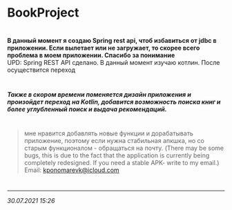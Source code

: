 # BookProject
#
**В данный момент я создаю Spring rest api, чтоб избавиться от jdbc в приложении.
Если вылетает или не загружает, то скорее всего проблема в моем приложении. 
Спасибо за понимание<br />**
UPD: Spring REST API сделано. В данный момент изучаю котлин. После осуществится переход
#
_**Также в скором времени поменяется дизайн приложения и произойдет переход на Kotlin, добавится возможность поиска книг и более углубленный поиск и выдача рекомендаций.**_
#
>мне нравится добавлять новые функции и дорабатывать приложение, поэтому
если нужна стабильная апкшка, но со старым функционалом - обращаться на почту.
(There may be some bugs, this is due to the fact that the application is currently being completely redesigned. If you need a stable APK- write to my email.)
Email: kponomarevk@icloud.com
#
____
_30.07.2021 15:26_
